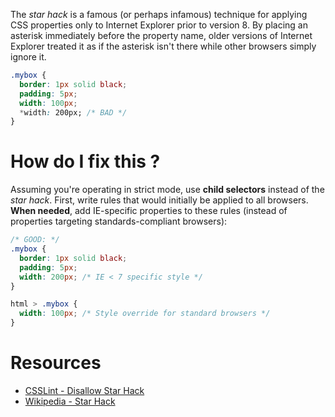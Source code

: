 The _star hack_ is a famous (or perhaps infamous) technique for applying CSS properties only to Internet Explorer prior to version 8. By placing an asterisk immediately before the property name, older versions of Internet Explorer treated it as if the asterisk isn't there while other browsers simply ignore it.

```css
.mybox {
  border: 1px solid black;
  padding: 5px;
  width: 100px;
  *width: 200px; /* BAD */
}
```

# How do I fix this ?

Assuming you're operating in strict mode, use **child selectors** instead of the _star hack_. First, write rules that would initially be applied to all browsers. **When needed**, add IE-specific properties to these rules (instead of properties targeting standards-compliant browsers):

```css
/* GOOD: */
.mybox {
  border: 1px solid black;
  padding: 5px;
  width: 200px; /* IE < 7 specific style */
}

html > .mybox {
  width: 100px; /* Style override for standard browsers */
}
```

# Resources

* [CSSLint - Disallow Star Hack](https://github.com/CSSLint/csslint/wiki/disallow-star-hack)
* [Wikipedia - Star Hack](http://en.wikipedia.org/wiki/CSS_filter#Star_hack)

